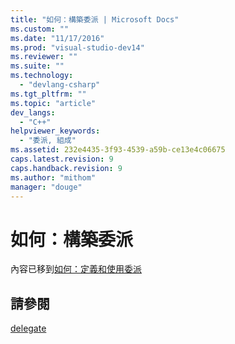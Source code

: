 ```yaml
---
title: "如何：構築委派 | Microsoft Docs"
ms.custom: ""
ms.date: "11/17/2016"
ms.prod: "visual-studio-dev14"
ms.reviewer: ""
ms.suite: ""
ms.technology: 
  - "devlang-csharp"
ms.tgt_pltfrm: ""
ms.topic: "article"
dev_langs: 
  - "C++"
helpviewer_keywords: 
  - "委派, 組成"
ms.assetid: 232e4435-3f93-4539-a59b-ce13e4c06675
caps.latest.revision: 9
caps.handback.revision: 9
ms.author: "mithom"
manager: "douge"
---
```

# 如何：構築委派
內容已移到[如何：定義和使用委派](../Topic/How%20to:%20Define%20and%20Use%20Delegates%20\(C++-CLI\).md)  
  
## 請參閱  
 [delegate](/visual-cpp/windows/delegate-cpp-component-extensions)